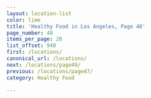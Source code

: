 ```yaml
---
layout: location-list
color: lime
title: 'Healthy Food in Los Angeles, Page 48'
page_number: 48
items_per_page: 20
list_offset: 940
first: /locations/
canonical_url: /locations/
next: /locations/page49/
previous: /locations/page47/
category: Healthy Food

---
```

